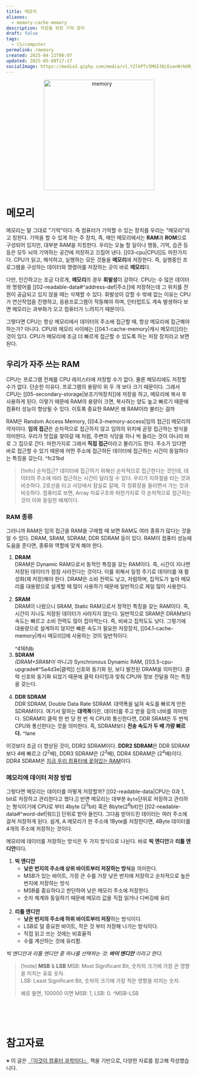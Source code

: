 ```yaml
---
title: 메모리
aliases:
  - memory-cache-memory
description: 저장을 위한 기억 장치
draft: false
tags:
  - CS/computer
permalink: /memory
created: 2025-04-22T00:07
updated: 2025-05-09T17:17
socialImage: https://media3.giphy.com/media/v1.Y2lkPTc5MGI3NjExanNrbGRjZm91OHdzeG0xbnEzcmFxaTYzaXAyZzR1N3IweHNyb3RxYSZlcD12MV9pbnRlcm5hbF9naWZfYnlfaWQmY3Q9Zw/BkfAhfmX0Ppn2/giphy.gif
---
```

<p align="center">
  <img src="https://media3.giphy.com/media/v1.Y2lkPTc5MGI3NjExanNrbGRjZm91OHdzeG0xbnEzcmFxaTYzaXAyZzR1N3IweHNyb3RxYSZlcD12MV9pbnRlcm5hbF9naWZfYnlfaWQmY3Q9Zw/BkfAhfmX0Ppn2/giphy.gif" alt="memory" width="300">
</p>

#  메모리

메모리는 말 그대로 "기억"이다. 즉 컴퓨터가 기억할 수 있는 장치를 우리는 "메모리"라고 칭한다. 기억을 할 수 있게 하는 주 장치, 즉, 메인 메모리에서는 **RAM**과 **ROM**으로 구성되어 있지만, 대부분 RAM을 지칭한다. 우리는 오늘 할 일이나 행동, 기억, 습관 등등은 모두 뇌의 기억하는 공간에 저장하고 끄집어 낸다. [[03-cpu|CPU]]도 마찬가지다. CPU가 읽고, 해석하고, 실행하는 모든 것들을 **메모리**에 저장한다. 즉, 실행중인 프로그램을 구성하는 데이터와 명령어를 저장하는 곳이 바로 **메모리**다.

다만, 인간하고는 조금 다르게, **메모리**의 경우 **휘발성**이 강하다. CPU는 수 많은 데이터와 명령어를 [[02-readable-data#^address-def|주소]]에 저장하는데 그 위치를 전원이 공급되고 있지 않을 때는 삭제할 수 있다. 휘발성이 강할 수 밖에 없는 이유는 CPU가 연산작업을 진행하고, 응용프로그램이 작동해야 하며, 인터럽트도 계속 발생하다 보면 메모리는 과부화가 오고 컴퓨터가 느려지기 때문이다.

그렇다면 CPU는 항상 메모리에서 데이터의 주소에 접근할 때, 항상 메모리에 접근해야 하는가? 아니다. CPU와 메모리 사이에는 [[04.1-cache-memory|캐시 메모리]]라는 것이 있다. CPU가 메모리에 조금 더 빠르게 접근할 수 있도록 하는 저장 장치라고 보면 된다.

## 우리가 자주 쓰는 RAM

CPU는 프로그램 전체를 CPU 레지스터에 저장할 수가 없다. 물론 메모리에도 저장할 수가 없다. 단순한 이유다. 프로그램의 용량이 위 두 개 보다 크기 때문이다. 그래서 CPU는 [[05-secondary-storage|보조기억장치]]에 저장을 하고, 메모리에 복사 후 사용하게 된다. 이렇기 때문에 RAM의 용량이 크면, 복사하는 양도 높고 빠르기 때문에 컴퓨터 성능이 향상될 수 있다. 이토록 중요한 RAM은 왜 RAM이라 불리는 걸까

RAM은 Random Access Memory, [[04.3-memory-access|임의 접근]] 메모리의 약자이다. **임의 접근**은 순차적으로 접근하지 않고 임의의 위치에 곧장 접근하는 방식을 의미한다. 우리가 맛집을 찾아갈 때 처럼, 주변의 식당을 하나 씩 들리는 것이 아니라 바로 그 집으로 간다. 마찬가지로 그래서 **직접 접근**이라고 불리기도 한다. 주소가 있다면 바로 접근할 수 있기 때문에 어떤 주소에 접근하든 데이터에 접근하는 시간이 동일하다는 특징을 갖는다. ^fc21bd

> [!info] 순차접근?
> 데이터에 접근하기 위해선 순차적으로 접근한다는 것인데, 데이터의 주소에 따라 접근하는 시간이 달라질 수 있다. 우리가 지하철을 타는 것과 비슷하다. 2호선을 타고 사당에서 잠실로 갈때, 각 정류장을 들리면서 가는 것과 비슷하다. 컴퓨터로 보면, Array 자료구조와 마찬가지로 각 순차적으로 접근하는 것이 이와 동일한 예제이다.

### RAM 종류

그러니까 RAM은 임의 접근을 RAM을 구매할 때 보면 RAM도 여러 종류가 많다는 것을 알 수 있다. DRAM, SRAM, SDRAM, DDR SDRAM 등이 있다. RAM이 컴퓨터 성능에 도움을 준다면, 종류와 역할에 맞게 해야 한다.

1. **DRAM**  
DRAM은 Dynamic RAM으로서 동적인 특징을 갖는 RAM이다. 즉, 시간이 지나면 저장된 데이터가 점점 사라진다는 것이다. 이를 위해서 일정 주기로 데이터를 재 활성화(재 저장)해야 한다. DRAM은 소비 전력도 낮고, 저렴하며, 집적도가 높아 메모리를 대용량으로 설계할 때 많이 사용하기 때문에 일반적으로 제일 많이 사용한다.
</br></br>
2. **SRAM**  
DRAM이 나왔으니 SRAM, Static RAM으로서 정적인 특징을 갖는 RAM이다. 즉, 시간이 지나도 저장된 데이터가 사라지지 않는다. 일반적으로 SRAM은 DRAM보다 속도는 빠르고 소비 전력도 많이 잡아먹는다. 즉, 비싸고 집적도도 낮다. 그렇기에 대용량으로 설계하지 않지만 빠른 속도가 필요한 저장장치, [[04.1-cache-memory|캐시 메모리]]에 사용하는 것이 일반적이다.
</br></br> ^416fdb
3. **SDRAM**  
*(DRAM+SRAM이 아니고)* Synchronous Dynamic RAM, [[03.5-cpu-upgrade#^5a4d3e|클럭]] 신호와 동기화 된, 보다 발전된 DRAM을 의미한다. 클럭 신호와 동기화 되었기 때문에 클럭 타이밍과 맞춰 CPU와 정보 전달을 하는 특징을 갖는다.
</br></br>
4. **DDR SDRAM**  
DDR SDRAM, Double Data Rate SDRAM. 대역폭을 넓혀 속도를 빠르게 만든 SDRAM이다. 여기서 말하는 **대역폭**이란, 데이터를 주고 받을 길의 너비를 의미한다.  SDRAM이 클럭 한 번 당 한 번 씩 CPU와 통신한다면, DDR SRAM은 두 번씩 CPU와 통신한다는 것을 의미한다. 즉, SDRAM보다 **전송 속도가 두 배 가량 빠르다.**
^lane

이것보다 조금 더 향상된 것이, DDR2 SDRAM이다. **DDR2 SDRAM**은 DDR SDRAM보다 4배 빠르고 ($2^2$배), DDR3 SDRAM은 ($2^3$배), DDR4 SDRAM은 ($2^4$배)이다. DDR4 SDRAM은 [지금 우리 컴퓨터에 꽂혀있는 RAM](https://www.google.com/search?q=ddr4&sourceid=chrome&ie=UTF-8)이다.

### 메모리에 데이터 저장 방법

그렇다면 메모리는 데이터를 어떻게 저장할까? [[02-readable-data|CPU는 0과 1, bit로 저장하고 관리한다고 했다.]] 반면 메모리는 대부분 `Byte`단위로 저장하고 관리하는 형식이기에 CPU로 부터 4byte ($2^5$bit) 혹은 8byte($2^6$bit)인 [[02-readable-data#^word-def|워드]] 단위로 받아 들인다. 그다음 받아드린 데이터는 여러 주소에 걸쳐 저장하게 된다. 쉽게, A 메모리가 한 주소에 1Byte를 저장한다면, 4Byte 데이터를 4개의 주소에 저장하는 것이다.

메모리에 데이터를 저장하는 방식은 두 가지 방식으로 나뉜다. 바로 **빅 엔디안**과 **리틀 엔디안**이다.

1. **빅 엔디안**    
    - **낮은 번지의 주소에 상위 바이트부터 저장하는 방식**을 의미한다.  
    - MSB가 있는 바이트, 가장 큰 수를 가장 낮은 번지에 저장하고 순차적으로 높은 번지에 저장하는 방식
    - MSB를 중요하다고 판단하여 낮은 메모리 주소에 저장한다. 
    - 숫자 체계와 동일하기 때문에 메모리 값을 직접 읽거나 디버깅에 유리
    </br></br>
2. **리틀 엔디안**  
   - **낮은 번지의 주소에 하위 바이트부터 저장**하는 방식이다.   
   - LSB로 덜 중요한 바이트, 작은 것 부터 저장해 나가는 방식이다.
   - 직접 읽고 쓰는 것에는 비효율적
   - 수를 계산하는 것에 유리함.

*빅 엔디안과 리틀 엔디안 중 하나를 선택하는 것: **바이 엔디안** 이라고 한다.*

> [!note] **MSB** & **LSB**
> MSB: Most Significant Bit, 숫자의 크기에 가장 큰 영향을 미치는 유효 숫자.   
> LSB: Least Significant Bit, 숫자의 크기에 가장 적은 영향을 미치는 숫자. 
> 
> 예로 들면, 100000 이면 MSB: 1, LSB: 0.
> ^MSB-LSB

</br></br></br>
# 참고자료

※ 이 글은 [『이것이 컴퓨터 과학이다』](https://product.kyobobook.co.kr/detail/S000214014967) 책을 기반으로, 다양한 자료를 참고해 작성했습니다.